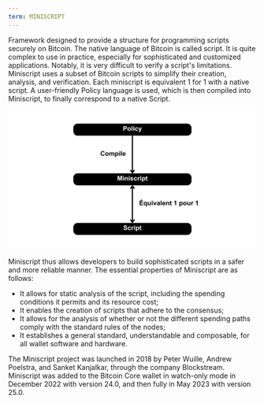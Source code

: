 ```yaml
---
term: MINISCRIPT
---
```


Framework designed to provide a structure for programming scripts securely on Bitcoin. The native language of Bitcoin is called script. It is quite complex to use in practice, especially for sophisticated and customized applications. Notably, it is very difficult to verify a script's limitations. Miniscript uses a subset of Bitcoin scripts to simplify their creation, analysis, and verification. Each miniscript is equivalent 1 for 1 with a native script. A user-friendly Policy language is used, which is then compiled into Miniscript, to finally correspond to a native Script.

![](./assets/30.webp)

Miniscript thus allows developers to build sophisticated scripts in a safer and more reliable manner. The essential properties of Miniscript are as follows:
* It allows for static analysis of the script, including the spending conditions it permits and its resource cost;
* It enables the creation of scripts that adhere to the consensus;
* It allows for the analysis of whether or not the different spending paths comply with the standard rules of the nodes;
* It establishes a general standard, understandable and composable, for all wallet software and hardware.

The Miniscript project was launched in 2018 by Peter Wuille, Andrew Poelstra, and Sanket Kanjalkar, through the company Blockstream. Miniscript was added to the Bitcoin Core wallet in watch-only mode in December 2022 with version 24.0, and then fully in May 2023 with version 25.0.
